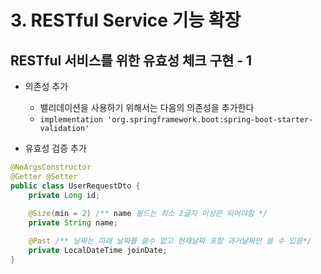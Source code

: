 # 3. RESTful Service 기능 확장  

## RESTful 서비스를 위한 유효성 체크 구현 - 1
- 의존성 추가
  - 밸리데이션을 사용하기 위해서는 다음의 의존성을 추가한다
  - `implementation 'org.springframework.boot:spring-boot-starter-validation'`

- 유효성 검증 추가
```java
@NoArgsConstructor
@Getter @Setter
public class UserRequestDto {
    private Long id;
    
    @Size(min = 2) /** name 필드는 최소 2글자 이상은 되어야함 */
    private String name;

    @Past /** 날짜는 미래 날짜를 쓸수 없고 현재날짜 포함 과거날짜만 쓸 수 있음*/
    private LocalDateTime joinDate;
}
```